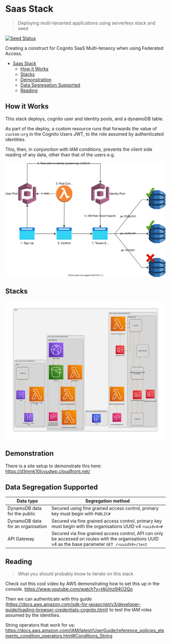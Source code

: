 # Saas Stack

> Deploying multi-tenanted applications using serverless stack and seed

[![Seed Status](https://api.seed.run/simonireilly/saas-stack/stages/prod/build_badge)](https://console.seed.run/simonireilly/saas-stack)

Creating a construct for Cognito SaaS Multi-tenancy when using Federated Access.

- [Saas Stack](#saas-stack)
  - [How it Works](#how-it-works)
  - [Stacks](#stacks)
  - [Demonstration](#demonstration)
  - [Data Segregation Supported](#data-segregation-supported)
  - [Reading](#reading)

## How it Works

This stack deploys, cognito user and identity pools, and a dynamoDB table.

As part of the deploy, a custom resource runs that forwards the value of `custom:org` in the Cognito Users JWT, to the role assumed by authenticated identities.

This, then, in conjunction with IAM conditions, prevents the client side reading of any data, other than that of the users e.g.

![Design of the stack showing 7 sign up steps](src/frontend/public/design.drawio.svg)

## Stacks

![Produced by cdk-dia](./diagram.png)

## Demonstration

There is a site setup to demonstrate this here: https://d1mmk10lcvudwp.cloudfront.net/

## Data Segregation Supported

| Data type                         | Segregation method                                                                                                                                    |
| --------------------------------- | ----------------------------------------------------------------------------------------------------------------------------------------------------- |
| DynamoDB data for the public      | Secured using fine grained access control, primary key must begin with `PUBLIC#`                                                                      |
| DynamoDB data for an organisation | Secured via fine grained access control, primary key must begin with the organisations UUID v4 `<uuidv4>#`                                            |
| API Gateway                       | Secured via fine grained access control, API can only be accessed on routes with the organisations UUID v4 as the base parameter `GET /<uuidV4>/test` |

## Reading

> What you should probably know to iterate on this stack

Check out this cool video by AWS demonstrating how to set this up in the console. https://www.youtube.com/watch?v=tAUmz94O2Qo

Then we can authenticate with this guide (https://docs.aws.amazon.com/sdk-for-javascript/v3/developer-guide/loading-browser-credentials-cognito.html) to test the IAM roles assumed by the identities.

String operators that work for us: https://docs.aws.amazon.com/IAM/latest/UserGuide/reference_policies_elements_condition_operators.html#Conditions_String

